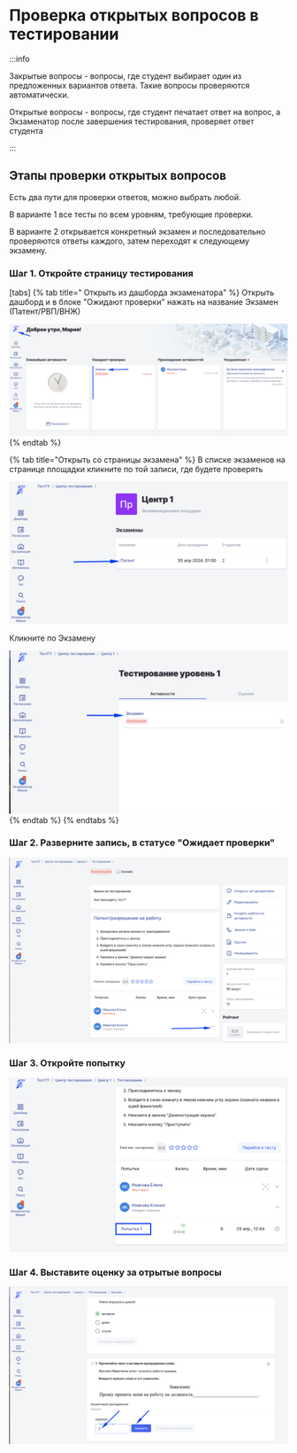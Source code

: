 # Проверка открытых вопросов в тестировании

:::info

Закрытые вопросы - вопросы, где студент выбирает один из предложенных вариантов ответа.  Такие вопросы проверяются автоматически.

Открытые вопросы - вопросы, где студент печатает ответ на вопрос, а Экзаменатор после завершения тестирования, проверяет ответ студента

:::

## Этапы проверки открытых вопросов

Есть два пути для проверки ответов, можно выбрать любой.

В варианте 1 все тесты по всем уровням, требующие проверки.

В варианте 2 открывается конкретный экзамен и последовательно проверяются ответы каждого, затем переходят к следующему экзамену.

### Шаг 1. Откройте страницу тестирования

[tabs]
{% tab title=" Открыть из дашборда экзаменатора" %}
Открыть дашборд и в блоке "Ожидают проверки" нажать на название Экзамен (Патент/РВП/ВНЖ)

![](<../.gitbook/assets/image (245).png>)
{% endtab %}

{% tab title="Открыть со страницы экзамена" %}
В списке экзаменов на странице площадки кликните по  той записи, где будете проверять

![](<../.gitbook/assets/image (246).png>)

Кликните по Экзамену

![](<../.gitbook/assets/image (247).png>)
{% endtab %}
{% endtabs %}

### Шаг 2. Разверните запись, в статусе "Ожидает проверки"

![](<../.gitbook/assets/image (244).png>)

### Шаг 3. Откройте попытку

![](<../.gitbook/assets/image (248).png>)

### Шаг 4. Выставите оценку за отрытые вопросы

![](<../.gitbook/assets/image (249).png>)
